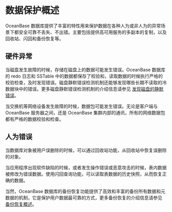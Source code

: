 # 数据保护概述

OceanBase 数据库提供了丰富的特性用来保护数据在各种人为或非人为的异常场景下都安全可靠不丢失、不出错。主要包括提供高可用服务的多副本的复制，以及回收站、闪回和备份恢复等。

## 硬件异常

当磁盘发生故障的时候，存储在磁盘上的数据可能发生错误。OceanBase 数据库的 redo 日志和 SSTable 中的数据都保存了校验和，读取数据的时候执行严格的校验检查，及时发现错误。磁盘静默错误检测机制还能够发现哪些长期不读取的冷数据块中的错误。更多磁盘静默错误检测机制的介绍信息请参见 [发现磁盘的静默错误](../../9.storage-architecture/6.data-integrity/1.silent-errors-found-for-disk.md)。

当交换机等网络设备发生故障的时候，数据包可能发生错误。无论是客户端与 OceanBase 服务器之间，还是 OceanBase 集群内部的通讯，所有的网络数据包都有严格的数据校验和检查。

## 人为错误

当数据库对象被用户误删除的时候，可以通过回收站功能，从回收站中恢复误删除的对象。

当应用程序出现软件缺陷的时候，或者发生操作错误或恶意攻击的时候，表内数据被修改为错误数据。使用闪回查询功能，可以读取表数据的历史快照，从而恢复正确的数据。

当然，OceanBase 数据库的备份恢复功能提供了高效和丰富的备份所有数据和元数据的机制，它是保护用户数据最可靠的方式，更多备份恢复的介绍信息请参见 [备份恢复概述](../5.backup-and-restoration/1.backup-and-restoration-overview.md)。

